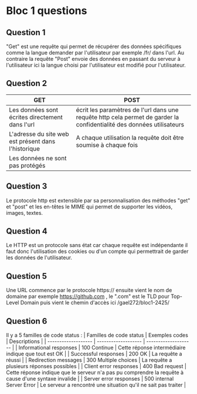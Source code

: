# Bloc 1 questions
## Question 1 

"Get" est une requête qui permet de récupérer des données spécifiques comme la langue demander par l'utilisateur par exemple /fr/ dans l'url. 
Au contraire la requête "Post" envoie des données en passant du serveur à l'utilisateur ici la langue choisi par l'utilisateur est modifié pour l'utilisateur.

## Question 2
                          
| GET       | POST      |
| --------- | --------- |
| Les données sont écrites directement dans l'url  | écrit les paramètres de l'url dans une requête http cela permet de garder la confidentialité des données utilisateurs  |
| L'adresse du site web est présent dans l'historique  | A chaque utilisation la requête doit être soumise à chaque fois  |
| Les données ne sont pas protégés |   |

## Question 3

Le protocole http est extensible par sa personnalisation des méthodes "get" et "post" et les en-têtes le MIME qui permet de supporter les vidéos, images, textes.

## Question 4

Le HTTP est un protocole sans état car chaque requête est indépendante il faut donc l'utilisation des cookies ou d'un compte qui permettrait de garder les données de l'utilisateur.

## Question 5

Une URL commence par le protocole https:// ensuite vient le nom de domaine par exemple https://github.com , le ".com" est le TLD pour Top-Level Domain puis vient le chemin d'accès ici /gael272/bloc1-2425/

## Question 6
Il y a 5 familles de code status :
| Familles de code status  | Exemples codes           | Descriptions |
| -------------------      | ------------------- | -------------------- | 
| Informational responses  | 100 Continue                    | Cette réponse intermédiaire indique que tout est OK |
| Successful responses     | 200 OK                    | La requête a réussi |
| Redirection messages     | 300 Multiple choices                    | La requête a plusieurs réponses possibles |
| Client error responses   | 400 Bad request                    | Cette réponse indique que le serveur n'a pas pu comprendre la requête à cause d'une syntaxe invalide |
| Server error responses   | 500 internal Server Error                    | Le serveur a rencontré une situation qu'il ne sait pas traiter |







